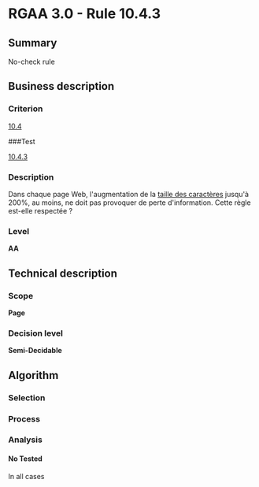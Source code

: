 # RGAA 3.0 -  Rule 10.4.3

## Summary

No-check rule

## Business description

### Criterion

[10.4](http://references.modernisation.gouv.fr/referentiel-technique-0#crit-10-4)

###Test

[10.4.3](http://references.modernisation.gouv.fr/referentiel-technique-0#test-10-4-3)

### Description

Dans chaque page Web, l'augmentation de la <a href="http://references.modernisation.gouv.fr/referentiel-technique-0#mTailleCaractere">taille des caract&egrave;res</a> jusqu'&agrave; 200%, au moins, ne doit pas provoquer de perte d'information. Cette r&egrave;gle est-elle respect&eacute;e ?

### Level

**AA**

## Technical description

### Scope

**Page**

### Decision level

**Semi-Decidable**

## Algorithm

### Selection

### Process

### Analysis

#### No Tested 

In all cases

